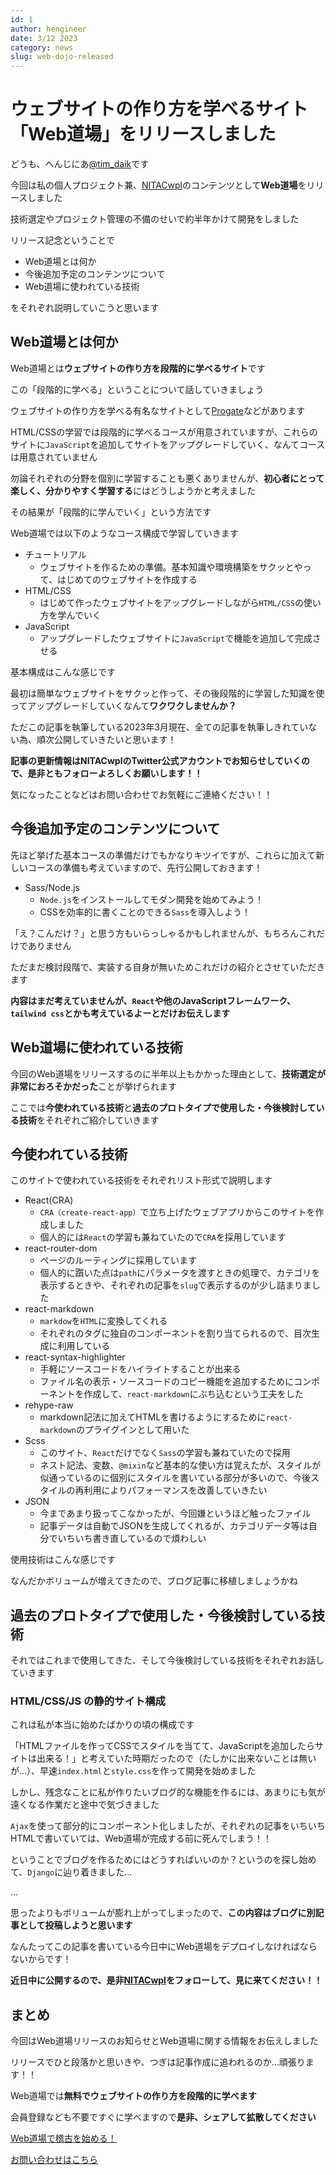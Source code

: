 ```yaml
---
id: 1
author: hengineer
date: 3/12 2023
category: news
slug: web-dojo-released
---
```



# ウェブサイトの作り方を学べるサイト「Web道場」をリリースしました

どうも、へんじにあ[@tim_daik](https://twitter.com/tim_daik)です

今回は私の個人プロジェクト兼、[NITACwpl](https://nitacwpl.tech)のコンテンツとして**Web道場**をリリースしました

技術選定やプロジェクト管理の不備のせいで約半年かけて開発をしました

リリース記念ということで

- Web道場とは何か
- 今後追加予定のコンテンツについて
- Web道場に使われている技術

をそれぞれ説明していこうと思います

## Web道場とは何か

Web道場とは**ウェブサイトの作り方を段階的に学べるサイト**です

この「段階的に学べる」ということについて話していきましょう

ウェブサイトの作り方を学べる有名なサイトとして[Progate](https://prog-8.com)などがあります

HTML/CSSの学習では段階的に学べるコースが用意されていますが、これらのサイトに`JavaScript`を追加してサイトをアップグレードしていく、なんてコースは用意されていません

勿論それぞれの分野を個別に学習することも悪くありませんが、**初心者にとって楽しく、分かりやすく学習する**にはどうしようかと考えました

その結果が「段階的に学んでいく」という方法です

Web道場では以下のようなコース構成で学習していきます

- チュートリアル
  - ウェブサイトを作るための準備。基本知識や環境構築をサクッとやって、はじめてのウェブサイトを作成する
- HTML/CSS
  - はじめて作ったウェブサイトをアップグレードしながら`HTML/CSS`の使い方を学んでいく
- JavaScript
  - アップグレードしたウェブサイトに`JavaScript`で機能を追加して完成させる

基本構成はこんな感じです

最初は簡単なウェブサイトをサクッと作って、その後段階的に学習した知識を使ってアップグレードしていくなんて**ワクワクしませんか？**

ただこの記事を執筆している2023年3月現在、全ての記事を執筆しきれていない為、順次公開していきたいと思います！

**記事の更新情報はNITACwplのTwitter公式アカウントでお知らせしていくので、是非ともフォローよろしくお願いします！！**

気になったことなどはお問い合わせでお気軽にご連絡ください！！

## 今後追加予定のコンテンツについて

先ほど挙げた基本コースの準備だけでもかなりキツイですが、これらに加えて新しいコースの準備も考えていますので、先行公開しておきます！

- Sass/Node.js
  - `Node.js`をインストールしてモダン開発を始めてみよう！
  - CSSを効率的に書くことのできる`Sass`を導入しよう！

「え？こんだけ？」と思う方もいらっしゃるかもしれませんが、もちろんこれだけでありません

ただまだ検討段階で、実装する自身が無いためこれだけの紹介とさせていただきます

**内容はまだ考えていませんが、`React`や他のJavaScriptフレームワーク、`tailwind css`とかも考えているよーとだけお伝えします**

## Web道場に使われている技術

今回のWeb道場をリリースするのに半年以上もかかった理由として、**技術選定が非常におろそかだった**ことが挙げられます

ここでは**今使われている技術**と**過去のプロトタイプで使用した・今後検討している技術**をそれぞれご紹介していきます

## 今使われている技術

このサイトで使われている技術をそれぞれリスト形式で説明します

- React(CRA)
  - `CRA（create-react-app）`で立ち上げたウェブアプリからこのサイトを作成しました
  - 個人的には`React`の学習も兼ねていたので`CRA`を採用しています
- react-router-dom
  - ページのルーティングに採用しています
  - 個人的に躓いた点は`path`にパラメータを渡すときの処理で、カテゴリを表示するときや、それぞれの記事を`slug`で表示するのが少し詰まりました
- react-markdown
  - `markdow`を`HTML`に変換してくれる
  - それぞれのタグに独自のコンポーネントを割り当てられるので、目次生成に利用している
- react-syntax-highlighter
  - 手軽にソースコードをハイライトすることが出来る
  - ファイル名の表示・ソースコードのコピー機能を追加するためにコンポーネントを作成して、`react-markdown`にぶち込むという工夫をした
- rehype-raw
  - markdown記法に加えてHTMLを書けるようにするために`react-markdown`のプライグインとして用いた
- Scss
  - このサイト、`React`だけでなく`Sass`の学習も兼ねていたので採用
  - ネスト記法、変数、`@mixin`など基本的な使い方は覚えたが、スタイルが似通っているのに個別にスタイルを書いている部分が多いので、今後スタイルの再利用によりパフォーマンスを改善していきたい
- JSON
  - 今まであまり扱ってこなかったが、今回嫌というほど触ったファイル
  - 記事データは自動でJSONを生成してくれるが、カテゴリデータ等は自分でいちいち書き直しているので煩わしい

使用技術はこんな感じです

なんだかボリュームが増えてきたので、ブログ記事に移植しましょうかね

## 過去のプロトタイプで使用した・今後検討している技術

それではこれまで使用してきた、そして今後検討している技術をそれぞれお話していきます

### HTML/CSS/JS の静的サイト構成

これは私が本当に始めたばかりの頃の構成です

「HTMLファイルを作ってCSSでスタイルを当てて、JavaScriptを追加したらサイトは出来る！」と考えていた時期だったので（たしかに出来ないことは無いが…）、早速`index.html`と`style.css`を作って開発を始めました

しかし、残念なことに私が作りたいブログ的な機能を作るには、あまりにも気が遠くなる作業だと途中で気づきました

`Ajax`を使って部分的にコンポーネント化しましたが、それぞれの記事をいちいちHTMLで書いていては、Web道場が完成する前に死んでしまう！！

ということでブログを作るためにはどうすればいいのか？というのを探し始めて、`Django`に辿り着きました…

…

思ったよりもボリュームが膨れ上がってしまったので、**この内容はブログに別記事として投稿しようと思います**

なんたってこの記事を書いている今日中にWeb道場をデプロイしなければならないからです！

**近日中に公開するので、是非[NITACwpl](https://nitacwpl.tech)をフォローして、見に来てください！！**

## まとめ

今回はWeb道場リリースのお知らせとWeb道場に関する情報をお伝えしました

リリースでひと段落かと思いきや、つぎは記事作成に追われるのか…頑張ります！！

Web道場では**無料でウェブサイトの作り方を段階的に学べます**

会員登録なども不要ですぐに学べますので**是非、シェアして拡散してください**

[Web道場で稽古を始める！](https://web-dojo.nitacwpl.tech/courses)

[お問い合わせはこちら](https://docs.google.com/forms/d/e/1FAIpQLSerzLp6he7eKAoQkf-Whf8yIiYErMEfk-DFXxAi2NBrDF-ewA/viewform)
